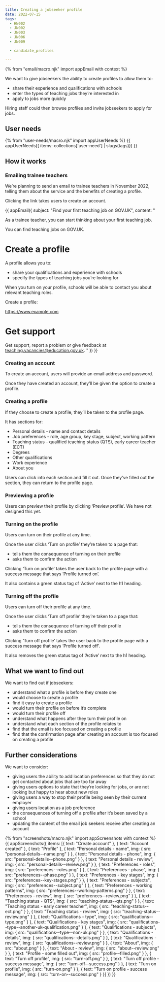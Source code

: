 ```yaml
---
title: Creating a jobseeker profile
date: 2022-07-15
tags:
  - HN002
  - JN002
  - JN003
  - JN006
  - JN009

  - candidate_profiles

---
```


{% from "email/macro.njk" import appEmail with context %}

We want to give jobseekers the ability to create profiles to allow them to:

- share their experience and qualifications with schools
- enter the types of teaching jobs they’re interested in
- apply to jobs more quickly

Hiring staff could then browse profiles and invite jobseekers to apply for jobs.

## User needs

{% from "user-needs/macro.njk" import appUserNeeds %}
{{ appUserNeeds({ items: collections['user-need'] | slugs(tags)}) }}

## How it works
### Emailing trainee teachers

We’re planning to send an email to trainee teachers in November 2022, telling them  about the service and the benefits of creating a profile.

Clicking the link takes users to create an account.

<!-- markdownlint-disable MD025 MD001 -->
{{ appEmail({
  subject: "Find your first teaching job on GOV.UK",
  content: "

As a trainee teacher, you can start thinking about your first teaching job.

You can find teaching jobs on GOV.UK.

# Create a profile

A profile allows you to:

- share your qualifications and experience with schools
- specify the types of teaching jobs you’re looking for

When you turn on your profile, schools will be able to contact you about relevant teaching roles.

Create a profile:

https://www.example.com

#  Get support

Get support, report a problem or give feedback at [teaching.vacancies@education.gov.uk](mailto:teaching.vacancies@education.gov.uk).
  "
}) }}



### Creating an account

To create an account, users will provide an email address and password.

Once they have created an account, they’ll be given the option to create a profile.

### Creating a profile

If they choose to create a profile, they’ll be taken to the profile page.

It has sections for:

- Personal details - name and contact details
- Job preferences - role, age group, key stage, subject, working pattern
- Teaching status - qualified teaching status (QTS), early career teacher (ECT)
- Degrees
- Other qualifications
- Work experience
- About you

Users can click into each section and fill it out. Once they’ve filled out the section, they can return to the profile page.

### Previewing a profile

Users can preview their profile by clicking ‘Preview profile’. We have not designed this yet.

### Turning on the profile

Users can turn on their profile at any time.

Once the user clicks ‘Turn on profile’ they’re taken to a page that:

- tells them the consequence of turning on their profile
- asks them to confirm the action

Clicking ‘Turn on profile’ takes the user back to the profile page with a success message that says ‘Profile turned on’.

It also contains a green status tag of ‘Active’ next to the h1 heading.

### Turning off the profile

Users can turn off their profile at any time.

Once the user clicks ‘Turn off profile’ they’re taken to a page that:

- tells them the consequence of turning off their profile
- asks them to confirm the action

Clicking ‘Turn off profile’ takes the user back to the profile page with a success message that says ‘Profile turned off’.

It also removes the green status tag of ‘Active’ next to the h1 heading.

## What we want to find out

We want to find out if jobseekers:

- understand what a profile is before they create one
- would choose to create a profile
- find it easy to create a profile
- would turn their profile on before it’s complete
- would turn their profile off
- understand what happens after they turn their profile on
- understand what each section of the profile relates to
- find that the email is too focused on creating a profile
- find that the confirmation page after creating an account is too focused on creating a profile

## Further considerations

We want to consider:

- giving users the ability to add location preferences so that they do not get contacted about jobs that are too far away
- giving users options to state that they’re looking for jobs, or are not looking but happy to hear about new roles
- giving users a way to stop their profile being seen by their current employer
- giving users location as a job preference
- the consequences of turning off a profile after it’s been saved by a school
- updating the content of the email job seekers receive after creating an account

{% from "screenshots/macro.njk" import appScreenshots with context %}
{{ appScreenshots({
  items: [{
    text: "Create account"
  }, {
    text: "Account created"
  }, {
    text: "Profile"
  }, {
    text: "Personal details - name",
    img: { src: "personal-details--name.png" }
  }, {
    text: "Personal details - phone",
    img: { src: "personal-details--phone.png" }
  }, {
    text: "Personal details - review",
    img: { src: "personal-details--review.png" }
  }, {
    text: "Preferences - roles",
    img: { src: "preferences--roles.png" }
  }, {
    text: "Preferences - phase",
    img: { src: "preferences--phase.png" }
  }, {
    text: "Preferences - key stages",
    img: { src: "preferences--key-stages.png" }
  }, {
    text: "Preferences - subjects",
    img: { src: "preferences--subject.png" }
  }, {
    text: "Preferences - working patterns",
    img: { src: "preferences--working-patterns.png" }
  }, {
    text: "Preferences - review",
    img: { src: "preferences--review.png" }
  }, {
    text: "Teaching status - QTS",
    img: { src: "teaching-status--qts.png" }
  }, {
    text: "Teaching status - early career teacher",
    img: { src: "teaching-status--ect.png" }
  }, {
    text: "Teaching status - review",
    img: { src: "teaching-status--review.png" }
  }, {
    text: "Qualifications - type",
    img: { src: "qualifications--type.png" }
  }, {
    text: "Qualifications - key stages",
    img: { src: "qualifications--type--another-uk-qualification.png" }
  }, {
    text: "Qualifications - subjects",
    img: { src: "qualifications--type--non-uk.png" }
  }, {
    text: "Qualifications - details",
    img: { src: "qualifications--details.png" }
  }, {
    text: "Qualifications - review",
    img: { src: "qualifications--review.png" }
  }, {
    text: "About",
    img: { src: "about.png" }
  }, {
    text: "About - review",
    img: { src: "about--review.png" }
  }, {
    text: "Profile - some filled out",
    img: { src: "profile--filled.png" }
  }, {
    text: "Turn off profile",
    img: { src: "turn-off.png" }
  }, {
    text: "Turn off profile - success message",
    img: { src: "turn-off--success.png" }
  }, {
    text: "Turn on profile",
    img: { src: "turn-on.png" }
  }, {
    text: "Turn on profile - success message",
    img: { src: "turn-on--success.png" }
  }]
}) }}
